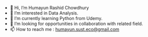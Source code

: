 - 👋 Hi, I’m Humayun Rashid Chowdhury
- 👀 I’m interested in Data Analysis.
- 🌱 I’m currently learning Python from Udemy.
- 💞️ I’m looking for opportunities in collaboration with related field.
- 📫 How to reach me : humayun.sust.eco@gmail.com

<!---
humayun89/humayun89 is a ✨ special ✨ repository because its `README.md` (this file) appears on your GitHub profile.
You can click the Preview link to take a look at your changes.
--->
